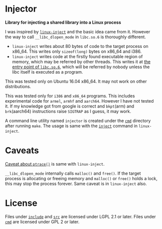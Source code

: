 # Injector

**Library for injecting a shared library into a Linux process**

I was inspired by [`linux-inject`][] and the basic idea came from it.
However the way to call `__libc_dlopen_mode` in `libc.so.6` is
thoroughly different.

* `linux-inject` writes about 80 bytes of code to the target process
  on x86_64. This writes only `sizeof(long)` bytes on x86_64 and i386.
* `linux-inject` writes code at the firstly found executable region
  of memory, which may be referred by other threads. This writes it
  at [the entry point of `libc.so.6`][libc_main], which will be referred by
  nobody unless the libc itself is executed as a program.

[libc_main]: https://github.com/lattera/glibc/blob/master/csu/version.c#L68-L77

This was tested only on Ubuntu 16.04 x86_64. It may not work on other
distributions.

This was tested only for `i386` and `x86_64` programs. This includes
experimental code for `armel`, `armhf` and `aarch64`. However I have
not tested it. If my knowledge got from google is correct and `bkpt`(arm)
and `brk`(aarch64) instructions raise `SIGTRAP` as I guess, it may work.

A command line utility named `injector` is created under the [`cmd`][]
directory after running `make`. The usage is same with the [`inject`][]
command in `linux-inject`.

# Caveats

[Caveat about `ptrace()`][] is same with `linux-inject`.

`__libc_dlopen_mode` internally calls `malloc()` and `free()`.
If the target process is allocating or freeing memory and
`malloc()` or `free()` holds a lock, this may stop the process
forever. Same caveat is in `linux-inject` also.

# License

Files under [`include`][] and [`src`][] are licensed under LGPL 2.1 or later.
Files under [`cmd`][] are licensed under GPL 2 or later.

[`linux-inject`]: https://github.com/gaffe23/linux-inject
[Caveat about `ptrace()`]: https://github.com/gaffe23/linux-inject#caveat-about-ptrace
[`inject`]: https://github.com/gaffe23/linux-inject#usage
[`cmd`]: cmd
[`include`]: include
[`src`]: src
